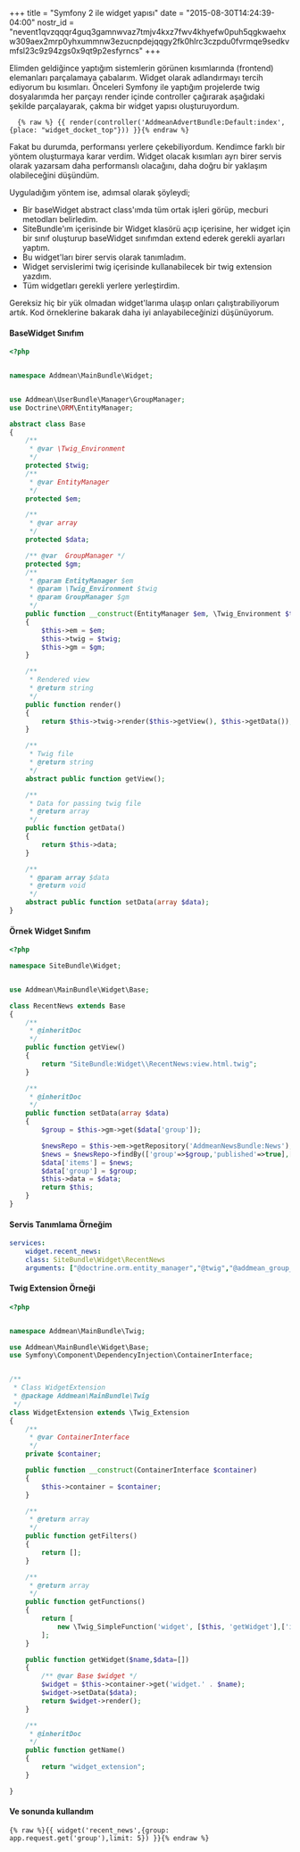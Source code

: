 +++
title = "Symfony 2 ile widget yapısı"
date = "2015-08-30T14:24:39-04:00"
nostr_id = "nevent1qvzqqqr4guq3gamnwvaz7tmjv4kxz7fwv4khyefw0puh5qgkwaehxw309aex2mrp0yhxummnw3ezucnpdejqqgy2fk0hlrc3czpdu0fvrmqe9sedkvmfsl23c9z94zgs0x9qt9p2esfyrncs"
+++

Elimden geldiğince yaptığım sistemlerin görünen kısımlarında (frontend) elemanları parçalamaya çabalarım. Widget olarak adlandırmayı
tercih ediyorum bu kısımları. Önceleri Symfony ile yaptığım projelerde twig dosyalarımda her parçayı render içinde controller çağırarak
aşağıdaki şekilde parçalayarak, çakma bir widget yapısı oluşturuyordum.

```twig
  {% raw %} {{ render(controller('AddmeanAdvertBundle:Default:index', {place: "widget_docket_top"})) }}{% endraw %}
```


Fakat bu durumda, performansı yerlere çekebiliyordum. Kendimce farklı bir yöntem oluşturmaya karar verdim. Widget olacak kısımları ayrı birer
servis olarak yazarsam daha performanslı olacağını, daha doğru bir yaklaşım olabileceğini düşündüm.

Uyguladığım yöntem ise, adımsal olarak şöyleydi;

 - Bir baseWidget abstract class'ımda tüm ortak işleri görüp, mecburi metodları belirledim.
 - SiteBundle'ım içerisinde bir Widget klasörü açıp içerisine, her widget için bir sınıf oluşturup baseWidget sınıfımdan extend ederek gerekli ayarları yaptım.
 - Bu widget'ları birer servis olarak tanımladım.
 - Widget servislerimi twig içerisinde kullanabilecek bir twig extension yazdım.
 - Tüm widgetları gerekli yerlere yerleştirdim.

Gereksiz hiç bir yük olmadan widget'larıma ulaşıp onları çalıştırabiliyorum artık. Kod örneklerine bakarak daha iyi anlayabileceğinizi düşünüyorum.

#### BaseWidget Sınıfım

```php
<?php


namespace Addmean\MainBundle\Widget;


use Addmean\UserBundle\Manager\GroupManager;
use Doctrine\ORM\EntityManager;

abstract class Base
{
    /**
     * @var \Twig_Environment
     */
    protected $twig;
    /**
     * @var EntityManager
     */
    protected $em;

    /**
     * @var array
     */
    protected $data;

    /** @var  GroupManager */
    protected $gm;
    /**
     * @param EntityManager $em
     * @param \Twig_Environment $twig
     * @param GroupManager $gm
     */
    public function __construct(EntityManager $em, \Twig_Environment $twig,GroupManager $gm)
    {
        $this->em = $em;
        $this->twig = $twig;
        $this->gm = $gm;
    }

    /**
     * Rendered view
     * @return string
     */
    public function render()
    {
        return $this->twig->render($this->getView(), $this->getData());
    }

    /**
     * Twig file
     * @return string
     */
    abstract public function getView();

    /**
     * Data for passing twig file
     * @return array
     */
    public function getData()
    {
        return $this->data;
    }

    /**
     * @param array $data
     * @return void
     */
    abstract public function setData(array $data);
}
```

#### Örnek Widget Sınıfım

```php 
<?php

namespace SiteBundle\Widget;


use Addmean\MainBundle\Widget\Base;

class RecentNews extends Base
{
    /**
     * @inheritDoc
     */
    public function getView()
    {
        return "SiteBundle:Widget\\RecentNews:view.html.twig";
    }

    /**
     * @inheritDoc
     */
    public function setData(array $data)
    {
        $group = $this->gm->get($data['group']);

        $newsRepo = $this->em->getRepository('AddmeanNewsBundle:News');
        $news = $newsRepo->findBy(['group'=>$group,'published'=>true],['id'=>'desc'],$data['limit']);
        $data['items'] = $news;
        $data['group'] = $group;
        $this->data = $data;
        return $this;
    }
}
```

#### Servis Tanımlama Örneğim

```yaml
services:
    widget.recent_news:
    class: SiteBundle\Widget\RecentNews
    arguments: ["@doctrine.orm.entity_manager","@twig","@addmean_group_manager"]
```
#### Twig Extension Örneği

```php
<?php


namespace Addmean\MainBundle\Twig;

use Addmean\MainBundle\Widget\Base;
use Symfony\Component\DependencyInjection\ContainerInterface;


/**
 * Class WidgetExtension
 * @package Addmean\MainBundle\Twig
 */
class WidgetExtension extends \Twig_Extension
{
    /**
     * @var ContainerInterface
     */
    private $container;

    public function __construct(ContainerInterface $container)
    {
        $this->container = $container;
    }

    /**
     * @return array
     */
    public function getFilters()
    {
        return [];
    }

    /**
     * @return array
     */
    public function getFunctions()
    {
        return [
            new \Twig_SimpleFunction('widget', [$this, 'getWidget'],['is_safe'=>['html']])
        ];
    }

    public function getWidget($name,$data=[])
    {
        /** @var Base $widget */
        $widget = $this->container->get('widget.' . $name);
        $widget->setData($data);
        return $widget->render();
    }

    /**
     * @inheritDoc
     */
    public function getName()
    {
        return "widget_extension";
    }

}
```

#### Ve sonunda kullandım
```twig
{% raw %}{{ widget('recent_news',{group: app.request.get('group'),limit: 5}) }}{% endraw %}
```
